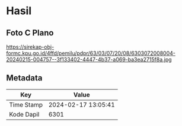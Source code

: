 # Hasil

## Foto C Plano

https://sirekap-obj-formc.kpu.go.id/4ffd/pemilu/pdpr/63/03/07/20/08/6303072008004-20240215-004757--3f133402-4447-4b37-a069-ba3ea2715f8a.jpg


## Metadata

| Key        | Value               |
| ---------- | ------------------- |
| Time Stamp | 2024-02-17 13:05:41 |
| Kode Dapil | 6301                |



